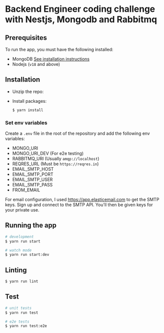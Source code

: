 # Backend Engineer coding challenge with Nestjs, Mongodb and Rabbitmq

## Prerequisites

To run the app, you must have the following installed:
- MongoDB [See installation instructions](https://www.mongodb.com/docs/manual/installation/)
- Nodejs (`v18` and above)

## Installation

- Unzip the repo:

- Install packages:

  ```bash
  $ yarn install
  ```

### Set env variables
Create a `.env` file in the root of the repository and add the following env variables:

- MONGO_URI
- MONGO_URI_DEV (For e2e testing)
- RABBITMQ_URI (Usually `amqp://localhost`)
- REQRES_URL (Must be `https://reqres.in`)
- EMAIL_SMTP_HOST
- EMAIL_SMTP_PORT
- EMAIL_SMTP_USER
- EMAIL_SMTP_PASS
- FROM_EMAIL

For email configuration, I used https://app.elasticemail.com to get the SMTP keys. Sign up and connect to the SMTP API. You'll then be given keys for your private use.

## Running the app

```bash
# development
$ yarn run start

# watch mode
$ yarn run start:dev
```

## Linting

```bash
$ yarn run lint
```

## Test

```bash
# unit tests
$ yarn run test

# e2e tests
$ yarn run test:e2e
```
